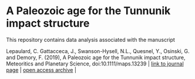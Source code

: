# A Paleozoic age for the Tunnunik impact structure

This repository contains data analysis associated with the manuscript 

Lepaulard, C. Gattacceca, J., Swanson-Hysell, N.L., Quesnel, Y., Osinski, G. and Demory, F. (2019), A Paleozoic age for the Tunnunik impact structure, Meteoritics and Planetary Science, doi:10.1111/maps.13239 | <a href="https://doi.org/10.1111/maps.13239">link to journal page</a> | <a href="https://escholarship.org/uc/item/2j35m2t7">open access archive</a> |
